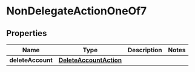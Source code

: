 
# NonDelegateActionOneOf7

## Properties
| Name | Type | Description | Notes |
| ------------ | ------------- | ------------- | ------------- |
| **deleteAccount** | [**DeleteAccountAction**](DeleteAccountAction.md) |  |  |



